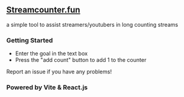 ## [Streamcounter.fun](https://streamcounter.fun)

a simple tool to assist streamers/youtubers in long counting streams

### Getting Started
- Enter the goal in the text box
- Press the "add count" button to add 1 to the counter

Report an issue if you have any problems!

### Powered by Vite & React.js